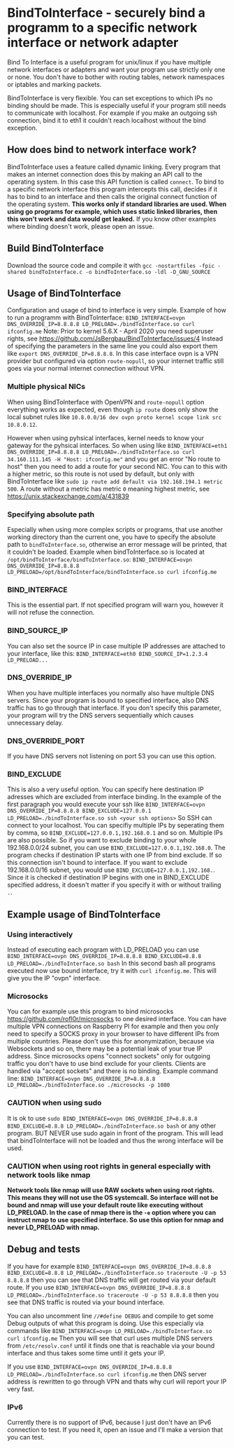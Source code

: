# BindToInterface - securely bind a programm to a specific network interface or network adapter

Bind To Interface is a useful program for unix/linux if you have multiple network interfaces or adapters and want your program use strictly only one or none. You don't
have to bother with routing tables, network namespaces or iptables and marking packets.

BindToInterface is very flexible. You can set exceptions to which IPs no binding should be made. This is especially useful if your program still needs 
to communicate with localhost. For example if you make an outgoing ssh connection, bind it to eth1 it couldn't reach localhost without the bind exception.

## How does bind to network interface work?

BindToInterface uses a feature called dynamic linking. Every program that makes an internet connection does this by making an API call to the operating system. In this case this API function is called `connect`.
To bind to a specific network interface this program intercepts this call, decides if it has to bind to an interface and then calls the original connect function of the operating system. 
**This works only if standard libraries are used. When using go programs for example, which uses static linked libraries, then this won't work and data would get leaked.**
If you know other examples where binding doesn't work, please open an issue. 

## Build BindToInterface

Download the source code and compile it with `gcc -nostartfiles -fpic -shared bindToInterface.c -o bindToInterface.so -ldl -D_GNU_SOURCE`

## Usage of BindToInterface

Configuration and usage of bind to interface is very simple. Example of how to run a programm with BindToInterface: `BIND_INTERFACE=ovpn DNS_OVERRIDE_IP=8.8.8.8 LD_PRELOAD=./bindToInterface.so curl ifconfig.me` Note: Prior to kernel 5.6.X - April 2020 you need superuser rights, see https://github.com/JsBergbau/BindToInterface/issues/4
Instead of specifying the parameters in the same line you could also export them like `export DNS_OVERRIDE_IP=8.8.8.8`. In this case interface ovpn is a VPN provider but configured via option `route-nopull`, 
so your internet traffic still goes via your normal internet connection without VPN.

### Multiple physical NICs
When using BindToInterface with OpenVPN and `route-nopull` option everything works as expected, even though `ip route` does only show the local subnet rules like `10.8.0.0/16 dev ovpn proto kernel scope link src 10.8.0.12`.

However when using pyhsical interfaces, kernel needs to know your gateway for the pyhsical interfaces. So when using like `BIND_INTERFACE=eth1 DNS_OVERRIDE_IP=8.8.8.8 LD_PRELOAD=./bindToInterface.so curl 34.160.111.145 -H "Host: ifconfig.me"` and you get an error "No route to host" then you need to add a route for your second NIC. You can to this with a higher metric, so this route is not used by default, but only with BindToInterface like `sudo ip route add default via 192.168.194.1 metric 500`. A route without a metric has metric `0` meaning highest metric, see https://unix.stackexchange.com/a/431839
 

### Specifying absolute path 

Especially when using more complex scripts or programs, that use another working directory than the current one, you have to specify the absolute path to `bindToInterface.so`, otherwise an error message will be printed, that it couldn't be loaded. Example when bindToInterface.so is located at `/opt/bindToInterface/bindToInterface.so`: `BIND_INTERFACE=ovpn DNS_OVERRIDE_IP=8.8.8.8 LD_PRELOAD=/opt/bindToInterface/bindToInterface.so curl ifconfig.me`

### BIND_INTERFACE

This is the essential part. If not specified program will warn you, however it will not refuse the connection. 

### BIND_SOURCE_IP

You can also set the source IP in case multiple IP addresses are attached to your interface, like this: `BIND_INTERFACE=eth0 BIND_SOURCE_IP=1.2.3.4 LD_PRELOAD...`

### DNS_OVERRIDE_IP

When you have multiple interfaces you normally also have multiple DNS servers. Since your program is bound to specified interface, also DNS traffic has to go through that interface. 
If you don't specify this parameter, your program will try the DNS servers sequentially which causes unnecessary delay.

### DNS_OVERRIDE_PORT

If you have DNS servers not listening on port 53 you can use this option. 

### BIND_EXCLUDE

This is also a very useful option. You can specify here destination IP adresses which are excluded from interface binding. In the example of the first paragraph you would execute your ssh like
`BIND_INTERFACE=ovpn DNS_OVERRIDE_IP=8.8.8.8 BIND_EXCLUDE=127.0.0.1 LD_PRELOAD=./bindToInterface.so ssh <your ssh options>` So SSH can connect to your localhost.
You can specifiy multiple IPs by seperating them by comma, so `BIND_EXCLUDE=127.0.0.1,192.168.0.1` and so on. Multiple IPs are also possible. So if you want to exclude binding to your whole 192.168.0.0/24 
subnet, you can use `BIND_EXCLUDE=127.0.0.1,192.168.0`. The program checks if destination IP starts with one IP from bind exclude. If so this connection isn't bound to interface. If you want to exclude 192.168.0.0/16
subnet, you would use `BIND_EXCLUDE=127.0.0.1,192.168.`. Since it is checked if destination IP begins with one in BIND_EXCLUDE specified address, it doesn't matter if you specify it with or without trailing `.`.

## Example usage of BindToInterface

### Using interactively

Instead of executing each program with LD_PRELOAD you can use `BIND_INTERFACE=ovpn DNS_OVERRIDE_IP=8.8.8.8 BIND_EXCLUDE=8.8.8 LD_PRELOAD=./bindToInterface.so bash`
In this second bash all programs executed now use bound interface, try it with `curl ifconfig.me`. This will give you the IP "ovpn" interface.

### Microsocks

You can for example use this program to bind microsocks https://github.com/rofl0r/microsocks to one desired interface. You can have multiple VPN connections on Raspberry PI for example and then you only need
to specify a SOCKS proxy in your browser to have different IPs from multiple countries. Please don't use this for anonymization, because via Websockets and so on, there may be a potential leak of your
true IP address. Since microsocks opens "connect sockets" only for outgoing traffic you don't have to use bind exclude for your clients. Clients are handled via "accept sockets" and there is no binding.
Example command line: `BIND_INTERFACE=ovpn DNS_OVERRIDE_IP=8.8.8.8 LD_PRELOAD=./bindToInterface.so ./microsocks -p 1080`

### CAUTION when using sudo

It is ok to use `sudo BIND_INTERFACE=ovpn DNS_OVERRIDE_IP=8.8.8.8 BIND_EXCLUDE=8.8.8 LD_PRELOAD=./bindToInterface.so bash` or any other program. BUT NEVER use sudo again in front of the program. This will lead that bindToInterface will not be loaded and thus the wrong interface will be used.

### CAUTION when using root rights in general especially with network tools like nmap 
**Network tools like nmap will use RAW sockets when using root rights. This means they will not use the OS systemcall. So interface will not be bound and nmap will use your default route like executing without LD_PRELOAD. In the case of nmap there is the `-e` option where you can instruct nmap to use specified interface. So use this option for nmap and never LD_PRELOAD with nmap.**


## Debug and tests

If you have for example `BIND_INTERFACE=ovpn DNS_OVERRIDE_IP=8.8.8.8 BIND_EXCLUDE=8.8.8 LD_PRELOAD=./bindToInterface.so traceroute -U -p 53 8.8.8.8` then you can see that DNS traffic will
get routed via your default route.
If you use `BIND_INTERFACE=ovpn DNS_OVERRIDE_IP=8.8.8.8 LD_PRELOAD=./bindToInterface.so traceroute -U -p 53 8.8.8.8` then you see that DNS traffic is routed via your bound interface.

You can also uncomment line `//#define DEBUG` and compile to get some Debug outputs of what this program is doing. Use this especially via commands like 
`BIND_INTERFACE=ovpn LD_PRELOAD=./bindToInterface.so curl ifconfig.me` 
Then you will see that curl uses multiple DNS servers from `/etc/resolv.conf` until it finds one that is reachable via your bound interface and thus takes some time until it gets your IP.

If you use `BIND_INTERFACE=ovpn DNS_OVERRIDE_IP=8.8.8.8 LD_PRELOAD=./bindToInterface.so curl ifconfig.me` then DNS server address is rewritten to go through VPN and thats why curl will report your IP very fast.

### IPv6

Currently there is no support of IPv6, because I just don't have an IPv6 connection to test. If you need it, open an issue and I'll make a version that you can test.
